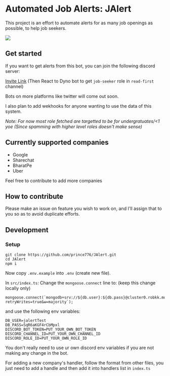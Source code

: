 # Automated Job Alerts: JAlert
This project is an effort to automate alerts for as many job openings as possible, to help job seekers.

![](https://media.discordapp.net/attachments/912603519054401539/983092035886129182/unknown.png)

## Get started
If you want to get alerts from this bot, you can join the following discord server:

[Invite Link](https://discord.gg/wDSm86keTU) (Then React to Dyno bot to get `job-seeker` role in `read-first` channel)

Bots on more platforms like twitter will come out soon.

I also plan to add wekhooks for anyone wanting to use the data of this system.

*Note: For now most role fetched are targetted to be for undergratuates/<1 yoe (Since spamming with higher level roles doesn't make sense)*

## Currently supported companies
- Google
- Sharechat
- BharatPe
- Uber

Feel free to contribute to add more companies

## How to contribute

Please make an issue on feature you wish to work on, and I'll assign that to you so as to avoid duplicate efforts.

## Development

### Setup

```
git clone https://github.com/prince776/JAlert.git
cd JAlert
npm i
```

Now copy `.env.example` into `.env` (create new file).

In `src/index.ts`: Change the `mongoose.connect` line to: (keep this change locally only)
```
mongoose.connect(`mongodb+srv://${db.user}:${db.pass}@cluster0.robkk.mongodb.net/test?retryWrites=true&w=majority`);
```
and use the following env variables:
```
DB_USER=jalertTest
DB_PASS=SqR6aKGF4rCbMpxl
DISCORD_BOT_TOKEN=PUT_YOUR_OWN_BOT_TOKEN
DISCORD_CHANNEL_ID=PUT_YOUR_OWN_CHANNEL_ID
DISCORD_ROLE_ID=PUT_YOUR_OWN_ROLE_ID
```

You don't really need to use ur own discord env variables if you are not making any change in the bot.

For adding a new company's handler, follow the format from other files, you just need to add a handle and then add it into handlers list in `index.ts`
